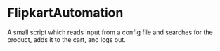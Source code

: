 # FlipkartAutomation
A small script which reads input from a config file and searches for the product, adds it to the cart, and logs out.
